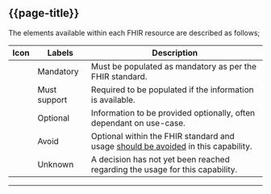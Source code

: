 ## {{page-title}}
The elements available within each FHIR resource are described as follows;

<table data-responsive>
	<thead>
		<tr>
			<th data-no-sort>Icon</th>
			<th>Labels</th>
			<th>Description</th>
		</tr>
	</thead>
	<tbody>
		<!-- Mandatory -->
		<tr>
			<td><span class="mro-circle mandatory"></td>
			<td>Mandatory</td>
			<td>Must be populated as mandatory as per the FHIR standard.</td>
		</tr>
		<!-- Required -->
		<tr>
			<td><span class="mro-circle required"></td>
			<td>Must support</td>
			<td>Required to be populated if the information is available.</td>
		</tr>
		<!-- Optional -->
		<tr>
			<td><span class="mro-circle optional"></td>
			<td>Optional</td>
			<td>Information to be provided optionally, often dependant on use-case.</td>
		</tr>
		<!-- Avoid -->
		<tr>
			<td><span class="mro-circle avoid"></td>
			<td>Avoid</td>
			<td>Optional within the FHIR standard and usage <u>should be avoided</u> in this capability.</td>
		</tr>
		<!--Unknown -->
		<tr>
			<td><span class="mro-circle unknown"></td>
			<td>Unknown</td>
			<td>A decision has not yet been reached regarding the usage for this capability.</td>
		</tr>
	</tbody>
</table>

---